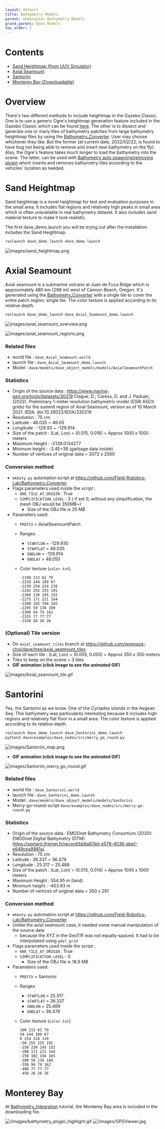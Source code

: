 ```yaml
---
layout: default
title: Bathymetry Models
parent: Underwater Bathymetry Models
grand_parent: Dave Models
nav_order: 1
---
```


# Contents

<!-- TOC generated with https://github.com/ekalinin/github-markdown-toc -->
<!--
 cat bathymetry_plugin.md | ./gh-md-toc -
-->

* [Sand Heightmap (from UUV Simulator)](#Sand-Heightmap)
* [Axial Seamount](#Axial-Seamount)
* [Santorini](#Santorini)
* [Monterey Bay (Downloadable)](#Monterey-Bay)

# Overview

There's two different methods to include heightmap in the Gazebo Classic. One is to use a generic Ogre's heightmap generation feature included in the Gazebo Classic which can be found [here](http://gazebosim.org/tutorials/?tut=dem). The other is to dissect and generate one or many tiles of bathymetry patches from large bathymetry heightmap files by using the [Bathymetry_Converter](https://github.com/Field-Robotics-Lab/Bathymetry_Converter). User may choose whichever they like. But the former (at current date, 2022/02/22, is found to have bug not being able to remove and insert new bathymetry on the fly). Also, the Ogre's feature takes much longer to load the bathymetry into the scene. The latter, can be used with [Bathymetry auto spawning/removing plugin](https://github.com/Field-Robotics-Lab/dave/wiki/Bathymetry-Integration) which inserts and removes bathymetry tiles acoording to the vehicles' location as needed.

# Sand Heightmap

Sand heightmap is a novel heightmap for test and evaluation purposes in the small area. It includes flat regions and relatively high peaks in small area which is often unavailable in real bathymetry dataset. It also includes sand material texture to make it look realistic.

The first dave_demo.launch you will be trying out after the installation includes the Sand Heightmap.

```bash
roslaunch dave_demo_launch dave_demo.launch
```

![images/sand_heightmap.png](../images/sand_heightmap.png)


# Axial Seamount

Axial seamount is a submarine volcano at Juan de Fuca Ridge which is approximately 480 km (298 mi) west of Cannon Beach, Oregon. It's generated using the [Bathymetry_Converter](https://github.com/Field-Robotics-Lab/Bathymetry_Converter) with a single tile to cover the entire patch region; single tile. The color texture is applied according to its relative depth.

```bash
roslaunch dave_demo_launch dave_Axial_Seamount_demo.launch
```

![images/axial_seamount_overview.png](../images/axial_seamount_overview.png)

![images/axial_seamount_regions.png](../images/axial_seamount_regions.png)

### Related files
- world file : `dave_Axial_Seamount.world`
- launch file : `dave_Axial_Seamount_demo.launch`
- Model : `dave/models/dave_object_models/models/AxialSeamountPatch`

### Statistics
- Origin of the source data : https://www.marine-geo.org/tools/datasets/30219
    Clague, D.; Caress, D. and J. Paduan, (2022). Preliminary 1-meter resolution
    bathymetric model (ESRI ASCII grids) for the summit region of Axial
    Seamount, version as of 10 March 2021. IEDA. doi:10.26022/IEDA/330219
- Resolution : 75 cm
- Latitude : 46.035 ~ 46.05
- Longitude : -129.93 ~ -129.914
- Size of the patch : (Lat, Lon) = (0.015, 0.016) = Approx 1000 x 1000 meters
- Maximum Height : -2139.0134277
- Minimum height : -3.4E+38 (garbage data inside)
- Number of vertices of original data = 3072 x 2560

### Conversion method
- `mkbaty.py` automation script at https://github.com/Field-Robotics-Lab/Bathymetry_Converter
- Flags parameters used inside the script :
   - `ONE_TILE_AT_ORIGIN` : True
   - `SIMPLIFICATION_LEVEL` : 3 ( if set 0; without any simplification, the mesh OBJ would be 350MB~)
      - Size of the OBJ file is 25 MB
- Parameters used:
    - `PREFIX` = AxialSeamountPatch
    - Ranges
       - `STARTLON` = -129.930
       - `STARTLAT` = 46.035
       - `ENDLON` = -129.914
       - `ENDLAT` = 46.050
    - Color texture (`color.txt`)

       ```
       -2190 213 62 79
       -2210 244 109 67
       -2230 254 224 139
       -2245 255 255 191
       -2260 230 245 152
       -2275 171 221 164
       -2290 102 194 165
       -2295 50 136 189
       -2300 94 79 162
       -2315 77 77 77
       -2330 26 26 26
       ```

### (Optional) Tile version

- On `axial_seamount_tiles` branch at https://github.com/woensug-choi/dave/tree/axial_seamount_tiles
- Size of each tile : (Lat, Lon) = (0.005, 0.005) = Approx 350 x 350 meters
- Tiles to keep on the scene  = 3 tiles
- **GIF animation (click image to see the animated GIF)**

![images/Axial_seamount_tile.gif](../images/Axial_seamount_tile.gif)



# Santorini

Yes, the Santorini as we know. One of the Cyclades islands in the Aegean Sea. This bathymetry was particularily interesting because it includes high regions and relatively flat floor in a small area. The color texture is applied according to its relative depth.


```bash
roslaunch dave_demo_launch dave_Santorini_demo.launch
python3 dave/examples/dave_nodes/src/merry_go_round.py
```

![images/Santorini_map.png](../images/Santorini_map.png)

- **GIF animation (click image to see the animated GIF)**

![images/Santorini_merry_go_round.gif](../images/Santorini_merry_go_round.gif)


### Related files
- world file : `dave_Santorini.world`
- launch file : `dave_Santorini_demo.launch`
- Model : `dave/models/dave_object_models/models/Santorini`
- Merry-go-round-script `dave/examples/dave_nodes/src/merry-go-round.py`


### Statistics
- Origin of the source data : EMODnet Bathymetry Consortium (2020): EMODnet Digital Bathymetry (DTM).
   https://sextant.ifremer.fr/record/bb6a87dd-e579-4036-abe1-e649cea9881a/
- Resolution : 75 cm
- Latitude : 36.337 ~ 36.479
- Longitude : 25.317 ~ 25.489
- Size of the patch : (Lat, Lon) = (0.015, 0.014) = Approx 1000 x 1000 meters
- Maximum Height : 554.95 m (land)
- Minimum height : -453.93 m
- Number of vertices of original data = 350 x 291


### Conversion method
- `mkbaty.py` automation script at https://github.com/Field-Robotics-Lab/Bathymetry_Converter
- Unlike the axial seamount case, it needed some manual manipulation of the source data
   - because the XYZ in the GeoTiff was not equally-spaced. It had to be interpolated using `gdal_grid`
- Flags parameters used inside the script :
   - `ONE_TILE_AT_ORIGIN` : True
   - `SIMPLIFICATION_LEVEL` : 0
      - Size of the OBJ file is 18.9 MB
- Parameters used:
    - `PREFIX` = Santorini
    - Ranges
       - `STARTLON` = 25.317
       - `STARTLAT` = 36.337
       - `ENDLON` = 25.489
       - `ENDLAT` = 36.479
    - Color texture (`color.txt`)

       ```
      100 213 62 79
      50 244 109 67
      0 254 224 139
      -50 255 255 191
      -150 230 245 152
      -200 171 221 164
      -250 102 194 165
      -300 50 136 189
      -350 94 79 162
      -400 77 77 77
      -450 26 26 26
       ```


# Monterey Bay

At [Bathymetry_Integration](Bathymetry-Integration) tutorial, the Monterey Bay area is included in the downloading file.

![/images/bathymetry_plugin_highlight.gif](../images/bathymetry_plugin_highlight.gif)
![/images/GPSViewer.jpg](../images/GPSViewer.jpg)